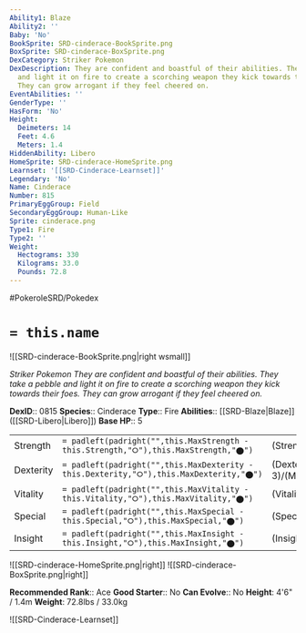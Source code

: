 ```yaml
---
Ability1: Blaze
Ability2: ''
Baby: 'No'
BookSprite: SRD-cinderace-BookSprite.png
BoxSprite: SRD-cinderace-BoxSprite.png
DexCategory: Striker Pokemon
DexDescription: They are confident and boastful of their abilities. They take a pebble
  and light it on fire to create a scorching weapon they kick towards their foes.
  They can grow arrogant if they feel cheered on.
EventAbilities: ''
GenderType: ''
HasForm: 'No'
Height:
  Deimeters: 14
  Feet: 4.6
  Meters: 1.4
HiddenAbility: Libero
HomeSprite: SRD-cinderace-HomeSprite.png
Learnset: '[[SRD-Cinderace-Learnset]]'
Legendary: 'No'
Name: Cinderace
Number: 815
PrimaryEggGroup: Field
SecondaryEggGroup: Human-Like
Sprite: cinderace.png
Type1: Fire
Type2: ''
Weight:
  Hectograms: 330
  Kilograms: 33.0
  Pounds: 72.8
---
```


#PokeroleSRD/Pokedex

# `= this.name`

![[SRD-cinderace-BookSprite.png|right wsmall]]

*Striker Pokemon*
*They are confident and boastful of their abilities. They take a pebble and light it on fire to create a scorching weapon they kick towards their foes. They can grow arrogant if they feel cheered on.*

**DexID**:: 0815
**Species**:: Cinderace
**Type**:: Fire
**Abilities**:: [[SRD-Blaze|Blaze]] ([[SRD-Libero|Libero]])
**Base HP**:: 5

|           |                                                                                        |                                          |
| --------- | -------------------------------------------------------------------------------------- | ---------------------------------------- |
| Strength  | `= padleft(padright("",this.MaxStrength - this.Strength,"⭘"),this.MaxStrength,"⬤")`    | (Strength::3)/(MaxStrength::6)   |
| Dexterity | `= padleft(padright("",this.MaxDexterity - this.Dexterity,"⭘"),this.MaxDexterity,"⬤")` | (Dexterity:: 3)/(MaxDexterity::7) |
| Vitality  | `= padleft(padright("",this.MaxVitality - this.Vitality,"⭘"),this.MaxVitality,"⬤")`    | (Vitality::2)/(MaxVitality::5)   |
| Special   | `= padleft(padright("",this.MaxSpecial - this.Special,"⭘"),this.MaxSpecial,"⬤")`       | (Special::2)/(MaxSpecial::4)     |
| Insight   | `= padleft(padright("",this.MaxInsight - this.Insight,"⭘"),this.MaxInsight,"⬤")`       | (Insight::2)/(MaxInsight::5)     |

![[SRD-cinderace-HomeSprite.png|right]]
![[SRD-cinderace-BoxSprite.png|right]]

**Recommended Rank**:: Ace
**Good Starter**:: No
**Can Evolve**:: No
**Height**: 4'6" / 1.4m
**Weight**: 72.8lbs / 33.0kg

![[SRD-Cinderace-Learnset]]